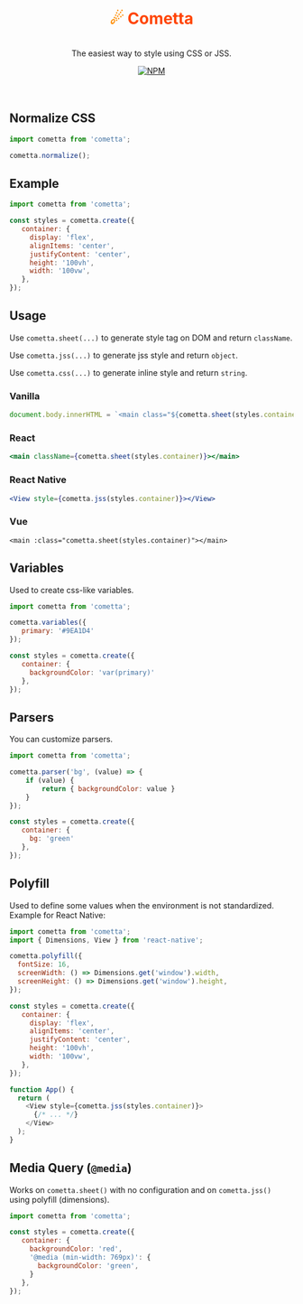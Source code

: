 <div align="center">
  <h1 style="color: #FF4500;">
    <br>
    <span style="color: #FF8C00;">☄</span> Cometta
    <br>
  </h1>

  <p>
    <br>
    The easiest way to style using CSS or JSS.
    <br>
  </p>

  <a href="https://www.npmjs.com/package/cometta">
   <img src="https://img.shields.io/npm/v/cometta.svg" alt="NPM" />
  </a>
</div>

<br>
<br>

## Normalize CSS

```js
import cometta from 'cometta';

cometta.normalize();
```

## Example

```js
import cometta from 'cometta';

const styles = cometta.create({
   container: {
     display: 'flex',
     alignItems: 'center',
     justifyContent: 'center',
     height: '100vh',
     width: '100vw',
   },
});

```

## Usage

Use `cometta.sheet(...)` to generate style tag on DOM and return `className`.

Use `cometta.jss(...)` to generate jss style and return `object`.

Use `cometta.css(...)` to generate inline style and return `string`.

### Vanilla
```jsx
document.body.innerHTML = `<main class="${cometta.sheet(styles.container)}"></main>`
```

### React

```jsx
<main className={cometta.sheet(styles.container)}></main>
```

### React Native

```jsx
<View style={cometta.jss(styles.container)}></View>
```

### Vue

```vue
<main :class="cometta.sheet(styles.container)"></main>
```

## Variables

Used to create css-like variables.

```js
import cometta from 'cometta';

cometta.variables({
   primary: '#9EA1D4'
});

const styles = cometta.create({
   container: {
     backgroundColor: 'var(primary)'
   },
});
```

## Parsers

You can customize parsers.

```js
import cometta from 'cometta';

cometta.parser('bg', (value) => {
    if (value) {
        return { backgroundColor: value }
    }
});

const styles = cometta.create({
   container: {
     bg: 'green'
   },
});
```

## Polyfill

Used to define some values when the environment is not standardized. Example for React Native:

```js
import cometta from 'cometta';
import { Dimensions, View } from 'react-native';

cometta.polyfill({
  fontSize: 16,
  screenWidth: () => Dimensions.get('window').width,
  screenHeight: () => Dimensions.get('window').height,
});

const styles = cometta.create({
   container: {
     display: 'flex',
     alignItems: 'center',
     justifyContent: 'center',
     height: '100vh',
     width: '100vw',
   },
});

function App() {
  return (
    <View style={cometta.jss(styles.container)}>
      {/* ... */}
    </View>
  );
}

```

## Media Query (`@media`)

Works on `cometta.sheet()` with no configuration and on `cometta.jss()` using polyfill (dimensions).

```js
import cometta from 'cometta';

const styles = cometta.create({
   container: {
     backgroundColor: 'red',
     '@media (min-width: 769px)': {
       backgroundColor: 'green',
     }
   },
});
```
